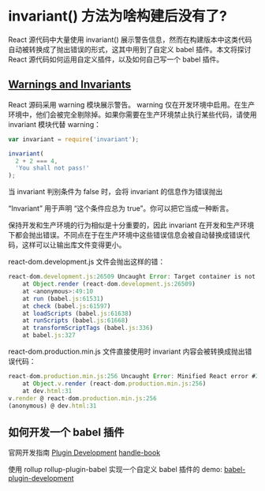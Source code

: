 # invariant() 方法为啥构建后没有了?

React 源代码中大量使用 invariant() 展示警告信息，然而在构建版本中这类代码自动被转换成了抛出错误的形式，这其中用到了自定义 babel 插件。本文将探讨 React 源代码如何运用自定义插件，以及如何自己写一个 babel 插件。

## [Warnings and Invariants](https://reactjs.org/docs/codebase-overview.html#warnings-and-invariants)

React 源码采用 warning 模块展示警告。
warning 仅在开发环境中启用。在生产环境中，他们会被完全剔除掉。如果你需要在生产环境禁止执行某些代码，请使用 invariant 模块代替 warning：

```js
var invariant = require('invariant');

invariant(
  2 + 2 === 4,
  'You shall not pass!'
);
```

当 invariant 判别条件为 false 时，会将 invariant 的信息作为错误抛出

“Invariant” 用于声明 “这个条件应总为 true”。你可以把它当成一种断言。

保持开发和生产环境的行为相似是十分重要的，因此 invariant 在开发和生产环境下都会抛出错误。不同点在于在生产环境中这些错误信息会被自动替换成错误代码，这样可以让输出库文件变得更小。

react-dom.development.js 文件会抛出这样的错：

```js
react-dom.development.js:26509 Uncaught Error: Target container is not a DOM element.
    at Object.render (react-dom.development.js:26509)
    at <anonymous>:49:10
    at run (babel.js:61531)
    at check (babel.js:61597)
    at loadScripts (babel.js:61638)
    at runScripts (babel.js:61668)
    at transformScriptTags (babel.js:336)
    at babel.js:327
```

react-dom.production.min.js 文件直接使用时 invariant 内容会被转换成抛出错误代码：

```js
react-dom.production.min.js:256 Uncaught Error: Minified React error #200; visit https://reactjs.org/docs/error-decoder.html?invariant=200 for the full message or use the non-minified dev environment for full errors and additional helpful warnings.
    at Object.v.render (react-dom.production.min.js:256)
    at dev.html:31
v.render @ react-dom.production.min.js:256
(anonymous) @ dev.html:31
```

## 如何开发一个 babel 插件

官网开发指南 [Plugin Development](https://babeljs.io/docs/en/plugins#plugin-development) [handle-book](https://github.com/jamiebuilds/babel-handbook/blob/master/translations/en/plugin-handbook.md)

使用 rollup rollup-plugin-babel 实现一个自定义 babel 插件的 demo: [babel-plugin-development](../react/demo/babel-plugin-development/package.json)


